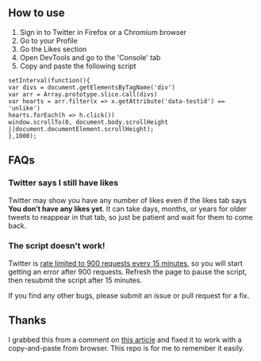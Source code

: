 ## How to use

1. Sign in to Twitter in Firefox or a Chromium browser
2. Go to your Profile
3. Go the Likes section
4. Open DevTools and go to the 'Console' tab
5. Copy and paste the following script

```
setInterval(function(){
var divs = document.getElementsByTagName('div')
var arr = Array.prototype.slice.call(divs)
var hearts = arr.filter(x => x.getAttribute('data-testid') == 'unlike')
hearts.forEach(h => h.click())
window.scrollTo(0, document.body.scrollHeight ||document.documentElement.scrollHeight);
},1000);
```

## FAQs

### Twitter says I still have likes

Twitter may show you have any number of likes even if the likes tab says **You don’t have any likes yet**. It can take days, months, or years for older tweets to reappear in that tab, so just be patient and wait for them to come back.

### The script doesn't work!

Twitter is [rate limited to 900 requests every 15 minutes](https://developer.twitter.com/en/docs/twitter-api/rate-limits), so you will start getting an error after 900 requests. Refresh the page to pause the script, then resubmit the script after 15 minutes.

If you find any other bugs, please submit an issue or pull request for a fix.

## Thanks

I grabbed this from a comment on [this article](https://www.techjunkie.com/delete-all-twitter-likes/#comment-47485) and fixed it to work with a copy-and-paste from browser. This repo is for me to remember it easily.
